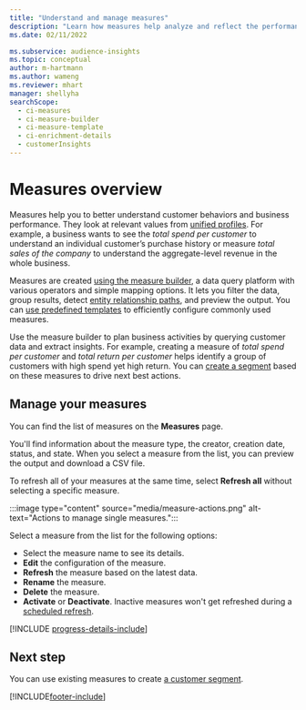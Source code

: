 ```yaml
---
title: "Understand and manage measures"
description: "Learn how measures help analyze and reflect the performance of your business."
ms.date: 02/11/2022

ms.subservice: audience-insights
ms.topic: conceptual
author: m-hartmann
ms.author: wameng
ms.reviewer: mhart
manager: shellyha
searchScope: 
  - ci-measures
  - ci-measure-builder
  - ci-measure-template
  - ci-enrichment-details
  - customerInsights
---
```


# Measures overview

Measures help you to better understand customer behaviors and business performance. They look at relevant values from [unified profiles](data-unification.md). For example, a business wants to see the *total spend per customer* to understand an individual customer’s purchase history or measure *total sales of the company* to understand the aggregate-level revenue in the whole business.  

Measures are created [using the measure builder](measure-builder.md), a data query platform with various operators and simple mapping options. It lets you filter the data, group results, detect [entity relationship paths](relationships.md), and preview the output. You can [use predefined templates](measure-templates.md) to efficiently configure commonly used measures.

Use the measure builder to plan business activities by querying customer data and extract insights. For example, creating a measure of *total spend per customer* and *total return per customer* helps identify a group of customers with high spend yet high return. You can [create a segment](segments.md) based on these measures to drive next best actions. 

## Manage your measures

You can find the list of measures on the **Measures** page.

You'll find information about the measure type, the creator, creation date, status, and state. When you select a measure from the list, you can preview the output and download a CSV file.

To refresh all of your measures at the same time, select **Refresh all** without selecting a specific measure.

:::image type="content" source="media/measure-actions.png" alt-text="Actions to manage single measures.":::

Select a measure from the list for the following options:

- Select the measure name to see its details.
- **Edit** the configuration of the measure.
- **Refresh** the measure based on the latest data.
- **Rename** the measure.
- **Delete** the measure.
- **Activate** or **Deactivate**. Inactive measures won't get refreshed during a [scheduled refresh](system.md#schedule-tab).

[!INCLUDE [progress-details-include](../includes/progress-details-pane.md)]

## Next step

You can use existing measures to create [a customer segment](segments.md).

[!INCLUDE[footer-include](../includes/footer-banner.md)]
